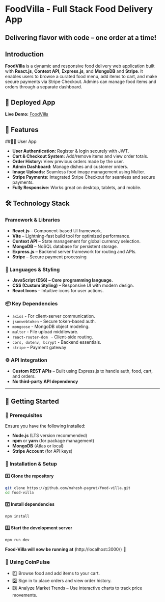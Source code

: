 # FoodVilla - Full Stack Food Delivery App
## Delivering flavor with code – one order at a time!

## Introduction
**FoodVilla** is a dynamic and responsive food delivery web application built with **React.js**, **Context API**, **Express.js**, and **MongoDB** and **Stripe**. It enables users to browse a curated food menu, add items to cart, and make secure payments via Stripe Checkout. Admins can manage food items and orders through a separate dashboard.



## 🚀 Deployed App
**Live Demo:** [FoodVilla](https://food-villa-eight-delta.vercel.app/)


## 📌 Features
##👨‍🍳 User App
- **User Authentication:** Register & login securely with JWT.
- **Cart & Checkout System:**  Add/remove items and view order totals.
- **Order History:** View previous orders made by the user.
- **Admin Dashboard:** Manage dishes and customer orders.
- **Image Uploads:** Seamless food image management using Multer.
- **Stripe Payments:** Integrated Stripe Checkout for seamless and secure payments.
- **Fully Responsive:** Works great on desktop, tablets, and mobile.

## 🛠 Technology Stack
### Framework & Libraries
- **React.js** – Component-based UI framework.
- **Vite** – Lightning-fast build tool for optimized performance.
- **Context API** – State management for global currency selection.
- **MongoDB** – NoSQL database for persistent storage.
- **Express.js** – Backend server framework for routing and APIs.
- **Stripe** – Secure payment processing

### 📌 Languages & Styling
- **JavaScript (ES6) – Core programming language.**
- **CSS (Custom Styling)** – Responsive UI with modern design.
- **React Icons** – Intuitive icons for user actions.

### 📦 Key Dependencies
- `axios` -  For client-server communication.
- `jsonwebtoken` - Secure token-based auth.
- `mongoose` - MongoDB object modeling.
- `multer` -   File upload middleware.
- `react-router-dom ` - Client-side routing.
- `cors, dotenv, bcrypt` - Backend essentials.
- `stripe` – Payment gateway


### ⚙ API Integration
- **Custom REST APIs** – Built using Express.js to handle auth, food, cart, and orders.
- **No third-party API dependency** 

---

## 🚀 Getting Started

### 📌 Prerequisites
Ensure you have the following installed:
- **Node.js** (LTS version recommended)
- **npm** or **yarn** (for package management)
- **MongoDB** (Atlas or local)
- **Stripe Account** (for API keys)

### 📂 Installation & Setup
#### 1️⃣ Clone the repository
```sh
git clone https://github.com/mahesh-pagrut/food-villa.git
cd food-villa
```
#### 2️⃣ Install dependencies
```sh
npm install
```
#### 3️⃣ Start the development server
```sh
npm run dev
```
**Food-Villa will now be running at**  (http://localhost:3000/) 🎉

### 📸 Using CoinPulse

- 1️⃣ Browse food and add items to your cart.
- 2️⃣ Sign in to place orders and view order history.
- 3️⃣ Analyze Market Trends – Use interactive charts to track price movements.
